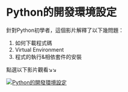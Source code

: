 # Python的開發環境設定 


針對Python初學者，這個影片解釋了以下幾問題：
1. 如何下載程式碼
2. Virtual Environment
3. 程式的執行&相依套件的安裝

點選以下影片觀看↘↘

[![Python的開發環境設定](https://img.youtube.com/vi/7AO9TYd3d-c/0.jpg)](https://www.youtube.com/watch?v=7AO9TYd3d-c)

